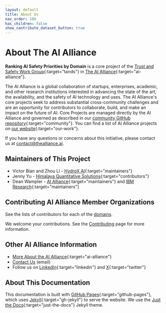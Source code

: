 ```yaml
---
layout: default
title: About Us
nav_order: 100
has_children: false
show_contribute_dataset_button: true
---
```


# About The AI Alliance

**Ranking AI Safety Priorities by Domain** is a core project of the [Trust and Safety Work Group](https://thealliance.ai/focusareas/trust-and-safety){:target="tands"} in [The AI Alliance](https://thealliance.ai){:target="ai-alliance"}. 

The AI Alliance is a global collaboration of startups, enterprises, academic, and other research institutions interested in advancing the state of the art, the availability, and the safety of AI technology and uses. The AI Alliance's core projects seek to address substantial cross-community challenges and are an opportunity for contributors to collaborate, build, and make an impact on the future of AI. Core Projects are managed directly by the AI Alliance and governed as described in our [community GitHub repository](https://github.com/The-AI-Alliance/community){:target="community"}. You can find a list of AI Alliance projects on [our website](https://thealliance.ai/our-work){:target="our-work"}.

If you have any questions or concerns about this initiative, please contact us at [contact@thealliance.ai](mailto:contact@thealliance.ai).

## Maintainers of This Project

* Victor Bian and Zhou Li - [HydroX AI](https://www.hydrox.ai/){:target="maintainers"} 
* Jenny Yu - [Himalaya Quantitative Solutions](https://www.himalayaqs.com/){:target="contributors"}
* Dean Wampler - [AI Alliance](https://thealliance.ai){:target="maintainers"} and [IBM Research](https://research.ibm.com/){:target="maintainers"}

## Contributing AI Alliance Member Organizations

See the lists of contributors for each of the [domains]({{site.baseurl}}/domains/domains).

We welcome your contributions. See the [Contributing]({{site.baseurl}}/contributing) page for more information.

## Other AI Alliance Information

* [More About the AI Alliance](https://thealliance.ai/about-aia){:target="ai-alliance"}
* [Contact Us](mailto:contact@thealliance.ai) (email)
* Follow us on [LinkedIn](https://www.linkedin.com/company/the-aialliance/){:target="linkedin"} and [X](https://x.com/thealliance_ai){:target="twitter"}

## About This Documentation

This documentation is built with [GitHub Pages](https://pages.github.com/){:target="github-pages"}, which uses [Jekyll](https://github.com/jekyll/jekyll){:target="gh-jekyll"} to serve the website. We use the [Just the Docs](https://just-the-docs.github.io/just-the-docs/){:target="just-the-docs"} Jekyll theme.
